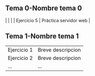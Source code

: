 ## Tema 0-Nombre tema 0

|   |  |
| Ejercicio 5 | Práctica servidor web |

## Tema 1-Nombre tema 1

|   |  |
| ------------- | ------------- |
| Ejercicio 1  | Breve descripcion |
| Ejercicio 2 | Breve descripcion  |
| ... | ...  |

